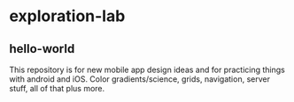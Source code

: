 # exploration-lab
## hello-world
This repository is for new mobile app design ideas and for practicing things with android and iOS. Color gradients/science, grids, navigation, server stuff, all of that plus more.
